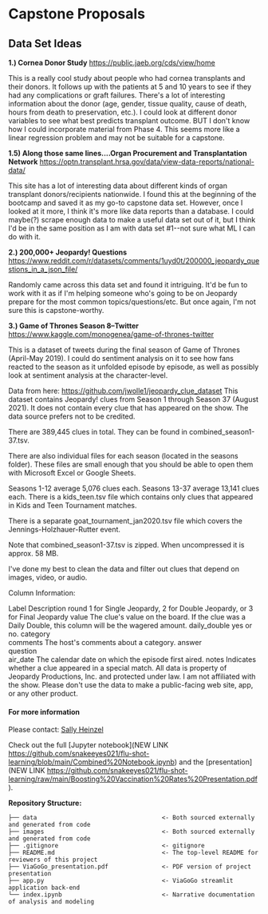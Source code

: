 # Capstone Proposals
## Data Set Ideas
**1.) Cornea Donor Study**
https://public.jaeb.org/cds/view/home

This is a really cool study about people who had cornea transplants and their donors. It follows up with the patients at 5 and 10 years to see if they had any complications or graft failures. There's a lot of interesting information about the donor (age, gender, tissue quality, cause of death, hours from death to preservation, etc.). I could look at different donor variables to see what best predicts transplant outcome. BUT I don't know how I could incorporate material from Phase 4. This seems more like a linear regression problem and may not be suitable for a capstone.

**1.5) Along those same lines....Organ Procurement and Transplantation Network** 
https://optn.transplant.hrsa.gov/data/view-data-reports/national-data/

This site has a lot of interesting data about different kinds of organ transplant donors/recipients nationwide. I found this at the beginning of the bootcamp and saved it as my go-to capstone data set. However, once I looked at it more, I think it's more like data reports than a database. I could maybe(?) scrape enough data to make a useful data set out of it, but I think I'd be in the same position as I am with data set #1--not sure what ML I can do with it.

**2.) 200,000+ Jeopardy! Questions** https://www.reddit.com/r/datasets/comments/1uyd0t/200000_jeopardy_questions_in_a_json_file/

Randomly came across this data set and found it intriguing. It'd be fun to work with it as if I'm helping someone who's going to be on Jeopardy prepare for the most common topics/questions/etc. But once again, I'm not sure this is capstone-worthy.

**3.) Game of Thrones Season 8–Twitter** https://www.kaggle.com/monogenea/game-of-thrones-twitter

This is a dataset of tweets during the final season of Game of Thrones (April-May 2019). I could do sentiment analysis on it to see how fans reacted to the season as it unfolded episode by episode, as well as possibly look at sentiment analysis at the character-level.



Data from here: https://github.com/jwolle1/jeopardy_clue_dataset 
This dataset contains Jeopardy! clues from Season 1 through Season 37 (August 2021). It does not contain every clue that has appeared on the show. The data source prefers not to be credited.

There are 389,445 clues in total. They can be found in combined_season1-37.tsv.

There are also individual files for each season (located in the seasons folder). These files are small enough that you should be able to open them with Microsoft Excel or Google Sheets.

Seasons 1-12 average 5,076 clues each.
Seasons 13-37 average 13,141 clues each.
There is a kids_teen.tsv file which contains only clues that appeared in Kids and Teen Tournament matches.

There is a separate goat_tournament_jan2020.tsv file which covers the Jennings-Holzhauer-Rutter event.

Note that combined_season1-37.tsv is zipped. When uncompressed it is approx. 58 MB.

I've done my best to clean the data and filter out clues that depend on images, video, or audio.

Column Information:

Label	Description
round	1 for Single Jeopardy, 2 for Double Jeopardy, or 3 for Final Jeopardy
value	The clue's value on the board. If the clue was a Daily Double, this column will be the wagered amount.
daily_double	yes or no.
category	
comments	The host's comments about a category.
answer	
question	
air_date	The calendar date on which the episode first aired.
notes	Indicates whether a clue appeared in a special match.
All data is property of Jeopardy Productions, Inc. and protected under law. I am not affiliated with the show. Please don't use the data to make a public-facing web site, app, or any other product.
#### For more information
Please contact: 
[Sally Heinzel](mailto:seheinzel@gmail.com) 

Check out the full [Jupyter notebook](NEW LINK https://github.com/snakeeyes021/flu-shot-learning/blob/main/Combined%20Notebook.ipynb) and the [presentation](NEW LINK https://github.com/snakeeyes021/flu-shot-learning/raw/main/Boosting%20Vaccination%20Rates%20Presentation.pdf).

**Repository Structure:**
```
├── data                                   <- Both sourced externally and generated from code 
├── images                                 <- Both sourced externally and generated from code 
├── .gitignore                             <- gitignore      
├── README.md                              <- The top-level README for reviewers of this project
├── ViaGoGo_presentation.pdf               <- PDF version of project presentation
├── app.py                                 <- ViaGoGo streamlit application back-end
└── index.ipynb                            <- Narrative documentation of analysis and modeling

```
